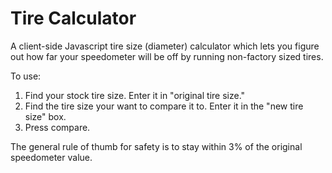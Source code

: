 Tire Calculator
===
A client-side Javascript tire size (diameter) calculator which lets you figure out how far your
speedometer will be off by running non-factory sized tires.

To use:
1. Find your stock tire size. Enter it in "original tire size."
1. Find the tire size your want to compare it to. Enter it in the "new tire size" box.
1. Press compare.

The general rule of thumb for safety is to stay within 3% of the original speedometer value.
